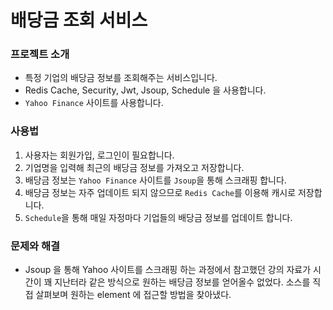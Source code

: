 # 배당금 조회 서비스

### 프로젝트 소개
* 특정 기업의 배당금 정보를 조회해주는 서비스입니다.
* Redis Cache, Security, Jwt, Jsoup, Schedule 을 사용합니다.
* `Yahoo Finance` 사이트를 사용합니다.

### 사용법
1. 사용자는 회원가입, 로그인이 필요합니다.
2. 기업명을 입력해 최근의 배당금 정보를 가져오고 저장합니다.
3. 배당금 정보는 `Yahoo Finance` 사이트를 `Jsoup`을 통해 스크래핑 합니다.
4. 배당금 정보는 자주 업데이트 되지 않으므로 `Redis Cache`를 이용해 캐시로 저장합니다.
5. `Schedule`을 통해 매일 자정마다 기업들의 배당금 정보를 업데이트 합니다.

### 문제와 해결
* Jsoup 을 통해 Yahoo 사이트를 스크래핑 하는 과정에서 참고했던 강의 자료가 시간이 꽤 지난터라
  같은 방식으로 원하는 배당금 정보를 얻어올수 없었다.
  소스를 직접 살펴보며 원하는 element 에 접근할 방법을 찾아냈다.
